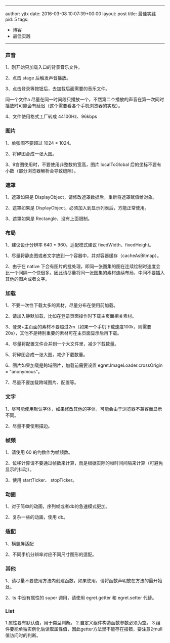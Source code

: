 
---
author: yjtx
date: 2016-03-08 10:07:39+00:00
layout: post
title: 最佳实践
pid: 5
tags:
- 博客
- 最佳实践
---

### 声音

1、刚开始只加载入口的背景音乐文件。

2、点击 stage 后触发声音播放。

3、点击登录等按钮后，去加载后面需要的音乐文件。

同一个文件a 尽量在同一时间段只播放一个，不然第二个播放的声音在第一次同时播放时可能会有延迟（这个需要看各个手机浏览器的实现）。

4、文件使用格式工厂转成 44100Hz、96kbps

### 图片

1、单张图不要超过 1024 * 1024。

2、将碎图合成一张大图。

3、9宫图使用时，不要使用非整数的宽高，图片 localToGlobal 后的坐标不要有小数（部分浏览器解析会导致缝隙）。

### 遮罩

1、遮罩如果是 DisplayObject，请修改遮罩数据后，重新将遮罩赋值给对象。

2、遮罩如果是 DisplayObject，必须加入到显示列表后，方能正常使用。

3、遮罩如果是 Rectangle，没有上面限制。

### 布局
1、建议设计分辨率  640 * 960。适配模式建议 fixedWidth、fixedHeight。

1、尽量将静态图或者文字放到一个容器中，并对容器缓存（cacheAsBitmap）。

2、由于在 native 下会有图片的批处理，即同一张图集的图在连续绘制时速度会比一个间隔一个快很多。因此请尽量将同一张图集的素材连续布局，中间不要插入其他的图片或者文字。

### 加载

1、不要一次性下载太多的素材，尽量分布在使用前加载。

2、请加入静默加载，比如在登录页面操作时下载主页面相关素材。

3、登录+主页面的素材不要超过2m（如果一个手机下载速度100k，则需要20s），其他不是特别重要的素材可在主页面显示后再下载。

4、尽量将配置文件合并到一个大文件里，减少下载数量。

5、将碎图合成一张大图，减少下载数量。

6、图片如果加载是跨域图片，加载前需要设置 egret.ImageLoader.crossOrigin = "anonymous"。

7、尽量不要加载跨域图片、配置等。

### 文字

1、尽可能使用默认字体，如果修改其他的字体，可能会由于浏览器不兼容而显示不同。

2、尽量不要使用描边。

### 帧频

1、请使用 60 的约数作为帧频数。

2、位移计算请不要通过帧数来计算，而是根据实际的帧时间间隔来计算（可避免显示的抖动）。

3、使用 startTicker、 stopTicker。


### 动画

1、对于简单的动画，序列帧或者db的急速模式更加。

2、复杂一些的动画，使用 db。

### 适配
1、横竖屏适配

2、不同手机分辨率对应不同尺寸图形的适配。



### 其他

1、请尽量不要使用方法内创建函数，如果使用，请将函数声明放在方法的最开始处。

2、ts 中没有属性的 super 调用，请使用 egret.getter 和 egret.setter 代替。



### List
1.属性要有默认值，用于类型判断。
2.自定义组件构造函数参数必须为空。
3.组件要能单独实例化后读取属性值，因此getter方法里不能存在报错，要注意对null值访问时的判断。